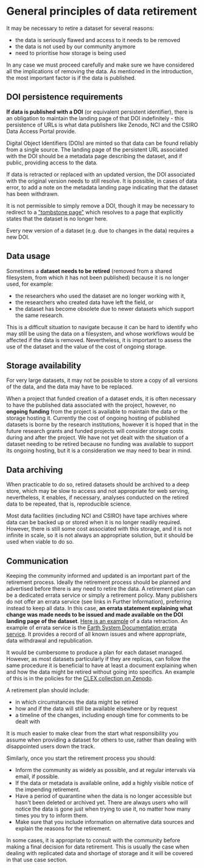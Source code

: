 # General principles of data retirement

It may be necessary to retire a dataset for several reasons:

- the data is seriously flawed and access to it needs to be removed
- the data is not used by our community anymore
- need to prioritise how storage is being used

In any case we must proceed carefully and make sure we have considered all the implications of removing the data. As mentioned in the introduction, the most important factor is if the data is published.

## DOI persistence requirements

**If data is published with a DOI** (or equivalent persistent identifier), there is an obligation to maintain the landing page of that DOI indefinitely - this persistence of URLs is what data publishers like Zenodo, NCI and the CSIRO Data Access Portal provide. 

Digital Object Identifiers (DOIs) are minted so that data can be found reliably from a single source. The landing page of the persistent URL associated with the DOI should be a metadata page describing the dataset, and if public, providing access to the data.

If data is retracted or replaced with an updated version, the DOI associated with the original version needs to still resolve. It is possible, in cases of data error, to add a note on the metadata landing page indicating that the dataset has been withdrawn.

It is not permissible to simply remove a DOI, though it may be necessary to redirect to a ["tombstone page"](https://support.datacite.org/docs/tombstone-pages) which resolves to a page that explicitly states that the dataset is no longer here.

Every new version of a dataset (e.g. due to changes in the data) requires a new DOI.

## Data usage

Sometimes a **dataset needs to be retired** (removed from a shared filesystem, from which it has not been published) because it is no longer used, for example:
- the researchers who used the dataset are no longer working with it, 
- the researchers who created data have left the field, or 
- the dataset has become obsolete due to newer datasets which support the same research. 

This is a difficult situation to navigate because it can be hard to identify who may still be using the data on a filesystem, and whose workflows would be affected if the data is removed. Nevertheless, it is important to assess the use of the dataset and the value of the cost of ongoing storage.

## Storage availability

For very large datasets, it may not be possible to store a copy of all versions of the data, and the data may have to be replaced.

When a project that funded creation of a dataset ends, it is often necessary to have the published data associated with the project, however, no **ongoing funding** from the project is available to maintain the data or the storage hosting it. Currently the cost of ongoing hosting of published datasets is borne by the research institutions, however it is hoped that in the future research grants and funded projects will consider storage costs during and after the project.
We have not yet dealt with the situation of a dataset needing to be retired because no funding was available to support its ongoing hosting, but it is a consideration we may need to bear in mind.

## Data archiving

When practicable to do so, retired datasets should be archived to a deep store, which may be slow to access and not appropriate for web serving, nevertheless, it enables, if necessary, analyses conducted on the retired data to be repeated, that is, reproducible science.

Most data facilities (including NCI and CSIRO) have tape archives where data can be backed up or stored when it is no longer readily required. However, there is still some cost associated with this storage, and it is not infinite in scale, so it is not always an appropriate solution, but it should be used when viable to do so.

## Communication

Keeping the community informed and updated is an important part of the retirement process.
Ideally the retirement process should be planned and advertised before there is any need to retire the data.
A retirement plan can be a dedicated errata service or simply a retirement policy.
Many publishers do not offer an errata service (see links in Further Information), preferring instead to keep all data. In this case, **an errata statement explaining what change was made needs to be issued and made available on the DOI landing page of the dataset**. [Here is an example](https://research.jcu.edu.au/data/published/1507eae78675ccfb3843eb9d004cbb96/) of a data retraction.
An example of errata service is the [Earth System Documentation errata service](https://errata.es-doc.org/static/index.html). It provides a record of all known issues and where appropriate, data withdrawal and republication. 

It would be cumbersome to produce a plan for each dataset managed. However, as most datasets particularly if they are replicas, can follow the same procedure it is beneficial to have at least a document explaining when and how the data might be retired without going into specifics. An example of this is in the policies for the [CLEX collection on Zenodo](https://zenodo.org/communities/arc-coe-clex-data/about/#retention_policy).

<!-- COMMENT!!!! once we have a similar policy for the ACS reference collection we could maybe use that as an example instead !!! -->

A retirement plan should include:
- in which circumstances the data might be retired
- how and if the data will still be available elsewhere or by request
- a timeline of the changes, including enough time for comments to be dealt with 

It is much easier to make clear from the start what responsibility you assume when providing a dataset for others to use, rather than dealing with disappointed users down the track.

Similarly, once you start the retirement process you should:
* Inform the community as widely as possible, and at regular intervals via email, if possible.
* If the data or metadata is available online, add a highly visible notice of the impending retirement.
* Have a period of quarantine when the data is no longer accessible but hasn't been deleted or archived yet. There are always users who will notice the data is gone just when trying to use it, no matter how many times you try to inform them.
* Make sure that you include information on alternative data sources and explain the reasons for the retirement.

In some cases, it is appropriate to consult with the community before making a final decision for data retirement. This is usually the case when dealing with replicated data and shortage of storage and it will be covered in that use case section. 

